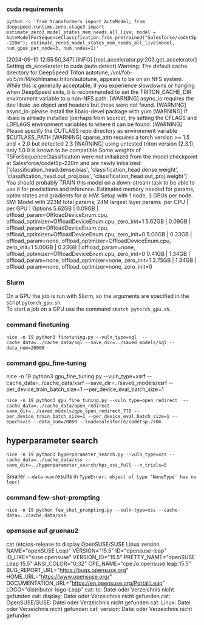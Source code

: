 ### cuda requirements
`python -c 'from transformers import AutoModel; from deepspeed.runtime.zero.stage3 import estimate_zero3_model_states_mem_needs_all_live; model = AutoModelForSequenceClassification.from_pretrained("Salesforce/codet5p-220m"); estimate_zero3_model_states_mem_needs_all_live(model, num_gpus_per_node=3, num_nodes=1)'`

[2024-09-10 12:55:50,347] [INFO] [real_accelerator.py:203:get_accelerator] Setting ds_accelerator to cuda (auto detect)
Warning: The default cache directory for DeepSpeed Triton autotune, /vol/fob-vol5/mi14/kohlmane/.triton/autotune, appears to be on an NFS system. While this is generally acceptable, if you experience slowdowns or hanging when DeepSpeed exits, it is recommended to set the TRITON_CACHE_DIR environment variable to a non-NFS path.
 [WARNING]  async_io requires the dev libaio .so object and headers but these were not found.
 [WARNING]  async_io: please install the libaio-devel package with yum
 [WARNING]  If libaio is already installed (perhaps from source), try setting the CFLAGS and LDFLAGS environment variables to where it can be found.
 [WARNING]  Please specify the CUTLASS repo directory as environment variable $CUTLASS_PATH
 [WARNING]  sparse_attn requires a torch version >= 1.5 and < 2.0 but detected 2.3
 [WARNING]  using untested triton version (2.3.1), only 1.0.0 is known to be compatible
Some weights of T5ForSequenceClassification were not initialized from the model checkpoint at Salesforce/codet5p-220m and are newly initialized: ['classification_head.dense.bias', 'classification_head.dense.weight', 'classification_head.out_proj.bias', 'classification_head.out_proj.weight']
You should probably TRAIN this model on a down-stream task to be able to use it for predictions and inference.
Estimated memory needed for params, optim states and gradients for a:
HW: Setup with 1 node, 3 GPUs per node.
SW: Model with 223M total params, 24M largest layer params.
  per CPU  |  per GPU |   Options
    5.62GB |   0.09GB | offload_param=OffloadDeviceEnum.cpu, offload_optimizer=OffloadDeviceEnum.cpu, zero_init=1
    5.62GB |   0.09GB | offload_param=OffloadDeviceEnum.cpu, offload_optimizer=OffloadDeviceEnum.cpu, zero_init=0
    5.00GB |   0.23GB | offload_param=none, offload_optimizer=OffloadDeviceEnum.cpu, zero_init=1
    5.00GB |   0.23GB | offload_param=none, offload_optimizer=OffloadDeviceEnum.cpu, zero_init=0
    0.41GB |   1.34GB | offload_param=none, offload_optimizer=none, zero_init=1
    3.75GB |   1.34GB | offload_param=none, offload_optimizer=none, zero_init=0

### Slurm
On a GPU the job is run with Slurm, so the arguments are specified in the script `pytorch_gpu.sh`.   
To start a job on a GPU use the command `sbatch pytorch_gpu.sh`. 


### command finetuning
`nice -n 19 python3 finetuning.py --vuln_type=sql  --cache_data=../cache_data/sql --save_dir=../saved_models/sql --data_num=20000`

### command gpu_fine-tuning
nice -n 19 python3 gpu_fine_tuning.py --vuln_type=xsrf  --cache_data=../cache_data/xsrf --save_dir=../saved_models/xsrf --per_device_train_batch_size=1 --per_device_eval_batch_size=1


`nice -n 19 python3 gpu_fine_tuning.py --vuln_type=open_redirect  --cache_data=../cache_data/open_redirect --save_dir=../saved_models/gpu_open_redirect_770 --per_device_train_batch_size=1 --per_device_eval_batch_size=1 --epochs=15 --data_num=20000 --load=Salesforce/codet5p-770m`

## hyperparameter search
`nice -n 19 python3 hyperparameter_search.py --vuln_type=xss --cache_data=../cache_data/xss --save_dir=../hyperparameter_search/hps_xss_full --n_trials=5`

Smaller `--data-num` results in `TypeError: object of type 'NoneType' has no len()`


### command few-shot-prompting
`nice -n 19 python few_shot_prompting.py --vuln-type=xss --cache-data=../cache_data/xss`




### opensuse auf gruenau2
cat /etc/os-release to display OpenSUSE/SUSE Linux version
NAME="openSUSE Leap"
VERSION="15.5"
ID="opensuse-leap"
ID_LIKE="suse opensuse"
VERSION_ID="15.5"
PRETTY_NAME="openSUSE Leap 15.5"
ANSI_COLOR="0;32"
CPE_NAME="cpe:/o:opensuse:leap:15.5"
BUG_REPORT_URL="https://bugs.opensuse.org"
HOME_URL="https://www.opensuse.org/"
DOCUMENTATION_URL="https://en.opensuse.org/Portal:Leap"
LOGO="distributor-logo-Leap"
cat: to: Datei oder Verzeichnis nicht gefunden
cat: display: Datei oder Verzeichnis nicht gefunden
cat: OpenSUSE/SUSE: Datei oder Verzeichnis nicht gefunden
cat: Linux: Datei oder Verzeichnis nicht gefunden
cat: version: Datei oder Verzeichnis nicht gefunden